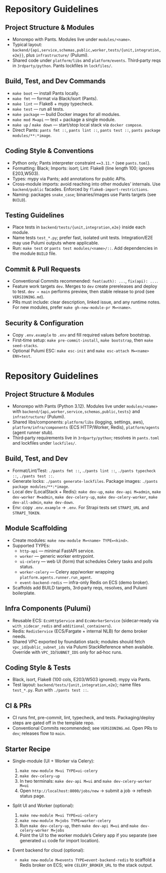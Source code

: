 # Repository Guidelines

## Project Structure & Modules
- Monorepo with Pants. Modules live under `modules/<name>`.
- Typical layout: `backend/{api,service,schemas,public,worker,tests/{unit,integration,e2e}}`, plus `infrastructure/` (Pulumi).
- Shared code under `platform/libs` and `platform/events`. Third‑party reqs in `3rdparty/python`. Pants lockfiles in `lockfiles/`.

## Build, Test, and Dev Commands
- `make boot` — install Pants locally.
- `make fmt` — format via Black/isort (Pants).
- `make lint` — Flake8 + mypy typecheck.
- `make test` — run all tests.
- `make package` — build Docker images for all modules.
- `make mod M=api` — test + package a single module.
- `make up` / `make down` — start/stop local stack via `docker compose`.
- Direct Pants: `pants fmt ::`, `pants lint ::`, `pants test ::`, `pants package modules/**:*image`.

## Coding Style & Conventions
- Python only; Pants interpreter constraint `==3.11.*` (see `pants.toml`).
- Formatting: Black; Imports: isort; Lint: Flake8 (line length 100; ignores E203,W503).
- Types: mypy via Pants; add annotations for public APIs.
- Cross‑module imports: avoid reaching into other modules’ internals. Use `backend/public` facades. Enforced by `flake8-import-restrictions`.
- Naming: packages `snake_case`; binaries/images use Pants targets (see `BUILD`).

## Testing Guidelines
- Place tests in `backend/tests/{unit,integration,e2e}` inside each module.
- Name tests `test_*.py`; prefer fast, isolated unit tests. Integration/E2E may use Pulumi outputs where applicable.
- Run: `make test` or `pants test modules/<name>/::`. Add dependencies in the module `BUILD` file.

## Commit & Pull Requests
- Conventional Commits recommended: `feat(auth): ...`, `fix(api): ...`.
- Feature work targets `dev`. Merges to `dev` create prereleases and deploy to test. `dev → main` performs preview, then stable release to prod (see `VERSIONING.md`).
- PRs must include: clear description, linked issue, and any runtime notes. For new modules, prefer `make gh-new-module-pr M=<name>`.

## Security & Configuration
- Copy `.env.example` to `.env` and fill required values before bootstrap.
- First‑time setup: `make pre-commit-install`, `make bootstrap`, then `make seed-stacks`.
- Optional Pulumi ESC: `make esc-init` and `make esc-attach M=<name> ENV=test`.
# Repository Guidelines

## Project Structure & Modules
- Monorepo with Pants (Python 3.12). Modules live under `modules/<name>` with `backend/{api,worker,service,schemas,public,tests}` and `infrastructure/` (Pulumi).
- Shared libs/components: `platform/libs` (logging, settings, aws), `platform/infra/components` (ECS HTTP/Worker, Redis), `platform/agents` (agent runner stub).
- Third‑party requirements live in `3rdparty/python`; resolves in `pants.toml` and lockfiles under `lockfiles/`.

## Build, Test, and Dev
- Format/Lint/Test: `./pants fmt ::`, `./pants lint ::`, `./pants typecheck ::`, `./pants test ::`.
- Generate locks: `./pants generate-lockfiles`. Package images: `./pants package modules/**:*image`.
- Local dev (LocalStack + Redis): `make dev-up`, `make dev-api M=admin`, `make dev-worker M=admin`, `make dev-celery-up`, `make dev-celery-worker`, `make dev-all-admin`, `make dev-down`.
- Env: copy `.env.example` → `.env`. For Strapi tests set `STRAPI_URL` and `STRAPI_TOKEN`.

## Module Scaffolding
- Create modules: `make new-module M=<name> TYPE=<kind>`.
- Supported TYPEs:
  - `http-api` — minimal FastAPI service.
  - `worker` — generic worker entrypoint.
  - `ui-celery` — web UI (form) that schedules Celery tasks and polls status.
  - `worker-celery` — Celery app/worker wrapping `platform.agents.runner.run_agent`.
  - `event-backend-redis` — infra-only Redis on ECS (demo broker).
- Scaffolds add BUILD targets, 3rd‑party reqs, resolves, and Pulumi boilerplate.

## Infra Components (Pulumi)
- Reusable ECS: `EcsHttpService` and `EcsWorkerService` (sidecar‑ready via `with_sidecar_redis` and `additional_containers`).
- Redis: `RedisService` (ECS/Fargate + internal NLB) for demo broker needs.
- Shared VPC exported by foundation stack; modules should fetch `vpc_id`/`public_subnet_ids` via Pulumi StackReference when available. Override with `VPC_ID`/`SUBNET_IDS` only for ad‑hoc runs.

## Coding Style & Tests
- Black, isort, Flake8 (100 cols, E203/W503 ignored). mypy via Pants.
- Test layout: `backend/tests/{unit,integration,e2e}`; name files `test_*.py`. Run with `./pants test ::`.

## CI & PRs
- CI runs fmt, pre-commit, lint, typecheck, and tests. Packaging/deploy steps are gated off in the template repo.
- Conventional Commits recommended; see `VERSIONING.md`. Open PRs to `dev`; releases flow to `main`.

## Starter Recipe
- Single-module (UI + Worker via Celery):
  1) `make new-module M=ui TYPE=ui-celery`
  2) `make dev-celery-up`
  3) In two terminals: `make dev-api M=ui` and `make dev-celery-worker M=ui`
  4) Open `http://localhost:8000/jobs/new` → submit a job → refresh status page.

- Split UI and Worker (optional):
  1) `make new-module M=ui TYPE=ui-celery`
  2) `make new-module M=jobs TYPE=worker-celery`
  3) Run `make dev-celery-up`, then `make dev-api M=ui` and `make dev-celery-worker M=jobs`
  4) Point the UI to the worker module’s Celery app if you separate (see generated `ui` code for import location).

- Event backend for cloud (optional):
  - `make new-module M=events TYPE=event-backend-redis` to scaffold a Redis broker on ECS; wire `CELERY_BROKER_URL` to the stack output.
